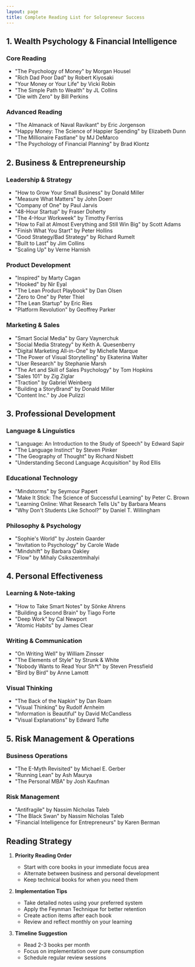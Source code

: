 ```yaml
---
layout: page
title: Complete Reading List for Solopreneur Success
---
```


## 1. Wealth Psychology & Financial Intelligence

### Core Reading

- "The Psychology of Money" by Morgan Housel
- "Rich Dad Poor Dad" by Robert Kiyosaki
- "Your Money or Your Life" by Vicki Robin
- "The Simple Path to Wealth" by JL Collins
- "Die with Zero" by Bill Perkins

### Advanced Reading

- "The Almanack of Naval Ravikant" by Eric Jorgenson
- "Happy Money: The Science of Happier Spending" by Elizabeth Dunn
- "The Millionaire Fastlane" by MJ DeMarco
- "The Psychology of Financial Planning" by Brad Klontz

## 2. Business & Entrepreneurship

### Leadership & Strategy

- "How to Grow Your Small Business" by Donald Miller
- "Measure What Matters" by John Doerr
- "Company of One" by Paul Jarvis
- "48-Hour Startup" by Fraser Doherty
- "The 4-Hour Workweek" by Timothy Ferriss
- "How to Fail at Almost Everything and Still Win Big" by Scott Adams
- "Finish What You Start" by Peter Hollins
- "Good Strategy/Bad Strategy" by Richard Rumelt
- "Built to Last" by Jim Collins
- "Scaling Up" by Verne Harnish

### Product Development

- "Inspired" by Marty Cagan
- "Hooked" by Nir Eyal
- "The Lean Product Playbook" by Dan Olsen
- "Zero to One" by Peter Thiel
- "The Lean Startup" by Eric Ries
- "Platform Revolution" by Geoffrey Parker

### Marketing & Sales

- "Smart Social Media" by Gary Vaynerchuk
- "Social Media Strategy" by Keith A. Quesenberry
- "Digital Marketing All-in-One" by Michelle Marque
- "The Power of Visual Storytelling" by Ekaterina Walter
- "User Research" by Stephanie Marsh
- "The Art and Skill of Sales Psychology" by Tom Hopkins
- "Sales 101" by Zig Ziglar
- "Traction" by Gabriel Weinberg
- "Building a StoryBrand" by Donald Miller
- "Content Inc." by Joe Pulizzi

## 3. Professional Development

### Language & Linguistics

- "Language: An Introduction to the Study of Speech" by Edward Sapir
- "The Language Instinct" by Steven Pinker
- "The Geography of Thought" by Richard Nisbett
- "Understanding Second Language Acquisition" by Rod Ellis

### Educational Technology

- "Mindstorms" by Seymour Papert
- "Make It Stick: The Science of Successful Learning" by Peter C. Brown
- "Learning Online: What Research Tells Us" by Barbara Means
- "Why Don't Students Like School?" by Daniel T. Willingham

### Philosophy & Psychology

- "Sophie's World" by Jostein Gaarder
- "Invitation to Psychology" by Carole Wade
- "Mindshift" by Barbara Oakley
- "Flow" by Mihaly Csikszentmihalyi

## 4. Personal Effectiveness

### Learning & Note-taking

- "How to Take Smart Notes" by Sönke Ahrens
- "Building a Second Brain" by Tiago Forte
- "Deep Work" by Cal Newport
- "Atomic Habits" by James Clear

### Writing & Communication

- "On Writing Well" by William Zinsser
- "The Elements of Style" by Strunk & White
- "Nobody Wants to Read Your Sh*t" by Steven Pressfield
- "Bird by Bird" by Anne Lamott

### Visual Thinking

- "The Back of the Napkin" by Dan Roam
- "Visual Thinking" by Rudolf Arnheim
- "Information is Beautiful" by David McCandless
- "Visual Explanations" by Edward Tufte

## 5. Risk Management & Operations

### Business Operations

- "The E-Myth Revisited" by Michael E. Gerber
- "Running Lean" by Ash Maurya
- "The Personal MBA" by Josh Kaufman

### Risk Management

- "Antifragile" by Nassim Nicholas Taleb
- "The Black Swan" by Nassim Nicholas Taleb
- "Financial Intelligence for Entrepreneurs" by Karen Berman

## Reading Strategy

1. **Priority Reading Order**
   - Start with core books in your immediate focus area
   - Alternate between business and personal development
   - Keep technical books for when you need them

2. **Implementation Tips**
   - Take detailed notes using your preferred system
   - Apply the Feynman Technique for better retention
   - Create action items after each book
   - Review and reflect monthly on your learning

3. **Timeline Suggestion**
   - Read 2-3 books per month
   - Focus on implementation over pure consumption
   - Schedule regular review sessions
